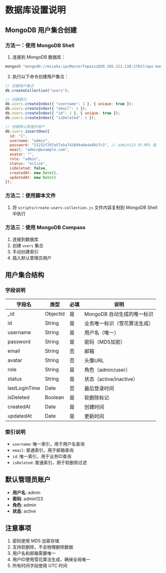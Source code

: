 # 数据库设置说明

## MongoDB 用户集合创建

### 方法一：使用 MongoDB Shell

1. 连接到 MongoDB 数据库：
```bash
mongosh "mongodb://misaka:ipcMasterTopazzz@39.105.212.130:27017/api-manage?authSource=api-manage"
```

2. 执行以下命令创建用户集合：

```javascript
// 创建用户集合
db.createCollection("users");

// 创建索引
db.users.createIndex({ "username": 1 }, { unique: true });
db.users.createIndex({ "email": 1 });
db.users.createIndex({ "id": 1 }, { unique: true });
db.users.createIndex({ "isDeleted": 1 });

// 创建默认管理员用户
db.users.insertOne({
  id: "1",
  username: "admin",
  password: "21232f297a57a5a743894a0e4a801fc3", // admin123 的 MD5 值
  email: "admin@example.com",
  avatar: "",
  role: "admin",
  status: "active",
  isDeleted: false,
  createdAt: new Date(),
  updatedAt: new Date()
});
```

### 方法二：使用脚本文件

1. 将 `scripts/create-users-collection.js` 文件内容复制到 MongoDB Shell 中执行

### 方法三：使用 MongoDB Compass

1. 连接到数据库
2. 创建 `users` 集合
3. 手动创建索引
4. 插入默认管理员用户

## 用户集合结构

### 字段说明

| 字段名 | 类型 | 必填 | 说明 |
|--------|------|------|------|
| _id | ObjectId | 是 | MongoDB 自动生成的唯一标识 |
| id | String | 是 | 业务唯一标识（雪花算法生成） |
| username | String | 是 | 用户名（唯一） |
| password | String | 是 | 密码（MD5加密） |
| email | String | 否 | 邮箱 |
| avatar | String | 否 | 头像URL |
| role | String | 是 | 角色（admin/user） |
| status | String | 是 | 状态（active/inactive） |
| lastLoginTime | Date | 否 | 最后登录时间 |
| isDeleted | Boolean | 是 | 软删除标记 |
| createdAt | Date | 是 | 创建时间 |
| updatedAt | Date | 是 | 更新时间 |

### 索引说明

- `username`: 唯一索引，用于用户名查询
- `email`: 普通索引，用于邮箱查询
- `id`: 唯一索引，用于业务ID查询
- `isDeleted`: 普通索引，用于软删除过滤

## 默认管理员账户

- **用户名**: admin
- **密码**: admin123
- **角色**: admin
- **状态**: active

## 注意事项

1. 密码使用 MD5 加密存储
2. 支持软删除，不会物理删除数据
3. 用户名和邮箱需要唯一
4. 用户ID使用雪花算法生成，确保全局唯一
5. 所有时间字段使用 UTC 时间 